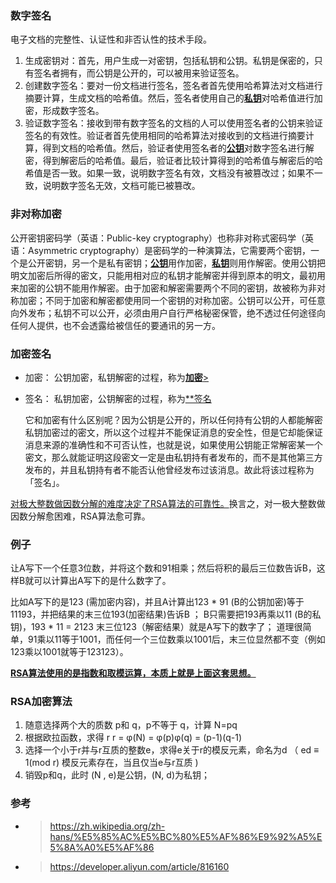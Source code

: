 ### 数字签名

电子文档的完整性、认证性和非否认性的技术手段。

1. 生成密钥对：首先，用户生成一对密钥，包括私钥和公钥。私钥是保密的，只有签名者拥有，而公钥是公开的，可以被用来验证签名。
2. 创建数字签名：要对一份文档进行签名，签名者首先使用哈希算法对文档进行摘要计算，生成文档的哈希值。然后，签名者使用自己的<u>**私钥**</u>对哈希值进行加密，形成数字签名。
3. 验证数字签名：接收到带有数字签名的文档的人可以使用签名者的公钥来验证签名的有效性。验证者首先使用相同的哈希算法对接收到的文档进行摘要计算，得到文档的哈希值。然后，验证者使用签名者的<u>**公钥**</u>对数字签名进行解密，得到解密后的哈希值。最后，验证者比较计算得到的哈希值与解密后的哈希值是否一致。如果一致，说明数字签名有效，文档没有被篡改过；如果不一致，说明数字签名无效，文档可能已被篡改。


### 非对称加密

公开密钥密码学（英语：Public-key cryptography）也称非对称式密码学（英语：Asymmetric cryptography）是密码学的一种演算法，它需要两个密钥，一个是公开密钥，另一个是私有密钥；<u>**公钥**</u>用作加密，<u>**私钥**</u>则用作解密。使用公钥把明文加密后所得的密文，只能用相对应的私钥才能解密并得到原本的明文，最初用来加密的公钥不能用作解密。由于加密和解密需要两个不同的密钥，故被称为非对称加密；不同于加密和解密都使用同一个密钥的对称加密。公钥可以公开，可任意向外发布；私钥不可以公开，必须由用户自行严格秘密保管，绝不透过任何途径向任何人提供，也不会透露给被信任的要通讯的另一方。


### 加密签名

* 加密： 公钥加密，私钥解密的过程，称为<u>**加密**></u>

* 签名： 私钥加密，公钥解密的过程，称为<u>**签名</u>
  
    它和加密有什么区别呢？因为公钥是公开的，所以任何持有公钥的人都能解密私钥加密过的密文，所以这个过程并不能保证消息的安全性，但是它却能保证消息来源的准确性和不可否认性，也就是说，如果使用公钥能正常解密某一个密文，那么就能证明这段密文一定是由私钥持有者发布的，而不是其他第三方发布的，并且私钥持有者不能否认他曾经发布过该消息。故此将该过程称为「签名」。


<u>对极大整数做因数分解的难度决定了RSA算法的可靠性。</u>换言之，对一极大整数做因数分解愈困难，RSA算法愈可靠。

### 例子

让A写下一个任意3位数，并将这个数和91相乘；然后将积的最后三位数告诉B，这样B就可以计算出A写下的是什么数字了。

比如A写下的是123 (需加密内容)，并且A计算出123 * 91 (B的公钥加密)等于11193，并把结果的末三位193(加密结果)告诉B ；
B只需要把193再乘以11 (B的私钥)，193 * 11 = 2123 末三位123（解密结果）就是A写下的数字了；
道理很简单，91乘以11等于1001，而任何一个三位数乘以1001后，末三位显然都不变（例如123乘以1001就等于123123）。


<u>**RSA算法使用的是指数和取模运算，本质上就是上面这套思想。**</u>

### RSA加密算法

1. 随意选择两个大的质数 p和 q，p不等于 q，计算 N=pq
2. 根据欧拉函数，求得 r
r = φ(N) = φ(p)φ(q) = (p-1)(q-1)
3. 选择一个小于r并与r互质的整数e，求得e关于r的模反元素，命名为d （ ed ≡ 1(mod r) 模反元素存在，当且仅当e与r互质 )
4. 销毁p和q，此时 (N , e)是公钥，(N, d)为私钥；



### 参考

* > https://zh.wikipedia.org/zh-hans/%E5%85%AC%E5%BC%80%E5%AF%86%E9%92%A5%E5%8A%A0%E5%AF%86
* > https://developer.aliyun.com/article/816160